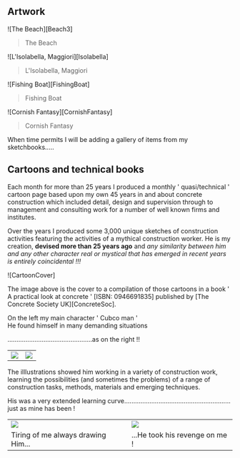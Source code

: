 ## Artwork

![The Beach][Beach3]
> The Beach

![L'Isolabella, Maggiori][Isolabella]
> L'Isolabella, Maggiori

![Fishing Boat][FishingBoat]
> Fishing Boat

![Cornish Fantasy][CornishFantasy]
> Cornish Fantasy

When time permits I will be adding a gallery of items from my sketchbooks.....

## Cartoons and technical books

Each month for more than 25 years I produced a monthly ' quasi/technical ' cartoon page based upon my own 45 years in and about concrete construction which included detail, design and supervision through to management and consulting work for a number of well known firms and institutes.

Over the years I produced some 3,000 unique sketches of construction activities featuring the activities of a mythical construction worker.
He is my creation, **devised more than 25 years ago** and *any similarity between him and any other character real or mystical that has emerged in recent years is entirely coincidental !!!*

![CartoonCover]

The image above is the cover to a compilation of those cartoons in a book ' A practical look at concrete ' \[ISBN: 0946691835] published by [The Concrete Society UK][ConcreteSoc].

On the left my main character ' Cubco man '  
He found himself in many demanding situations

...............................................as on the right !!

<div align="center" class="image-table">
	<table>
		<tr>
			<td class="col2">
				<img src="/jgdr20/assets/jmm/a5.JPG">
			</td>
			<td class="col2">
				<img src="/jgdr20/assets/jmm/CRTOON03.jpg">
			</td>
		</tr>
	</table>
</div>

The illlustrations showed him working in a variety of construction work, learning the possibilities (and sometimes the problems) of a range of construction tasks, methods, materials and emerging techniques.

His was a very extended learning curve........................................................... just as mine has been !

<div align="center" class="image-table">
	<table>
		<tr>
			<td class="col2">
				<img src="/jgdr20/assets/jmm/compilation5.jpg">
			</td>
			<td class="col2">
				<img src="/jgdr20/assets/jmm/compilation6.jpg">
			</td>
		</tr>
		<tr>
			<td>
				Tiring of me always drawing Him...
			</td>
			<td>
				...He took his revenge on me !
			</td>
		</tr>
	</table>
</div>